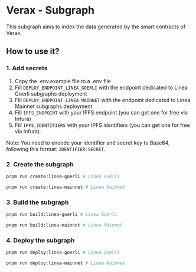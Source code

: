 # Verax - Subgraph

This subgraph aims to index the data generated by the smart contracts of Verax.

## How to use it?

### 1. Add secrets

1. Copy the .env.example file to a .env file
2. Fill `DEPLOY_ENDPOINT_LINEA_GOERLI` with the endpoint dedicated to Linea Goerli subgraphs deployment
3. Fill `DEPLOY_ENDPOINT_LINEA_MAINNET` with the endpoint dedicated to Linea Mainnet subgraphs deployment
4. Fill `IPFS_ENDPOINT` with your IPFS endpoint (you can get one for free via Infura)
5. Fill `IPFS_IDENTIFIERS` with your IPFS identifiers (you can get one for free via Infura).

Note: You need to encode your identifier and secret key to Base64, following this format: `IDENTIFIER:SECRET`.

### 2. Create the subgraph

```bash
pnpm run create:linea-goerli # Linea Goerli
```

```bash
pnpm run create:linea-mainnet # Linea Mainnet
```

### 3. Build the subgraph

```bash
pnpm run build:linea-goerli # Linea Goerli
```

```bash
pnpm run build:linea-mainnet # Linea Mainnet
```

### 4. Deploy the subgraph

```bash
pnpm run deploy:linea-goerli # Linea Goerli
```

```bash
pnpm run deploy:linea-mainnet # Linea Mainnet
```
